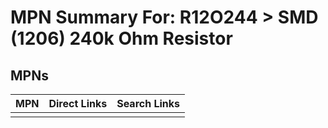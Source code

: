 



# MPN Summary For: R12O244 > SMD (1206) 240k Ohm Resistor

## MPNs
  

|MPN|Direct Links|Search Links|
| :--- | :--- | :--- |
||||
